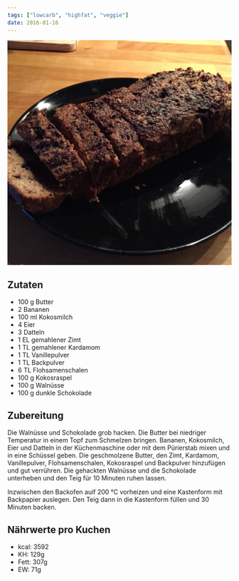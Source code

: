 ```yaml
---
tags: ["lowcarb", "highfat", "veggie"]
date: 2016-01-16
---
```


![](../uploads/bananenbrot.jpg)

## Zutaten
- 100 g     Butter
- 2         Bananen
- 100 ml    Kokosmilch
- 4         Eier
- 3         Datteln
- 1 EL      gemahlener Zimt
- 1 TL      gemahlener Kardamom
- 1 TL      Vanillepulver
- 1 TL      Backpulver
- 6 TL      Flohsamenschalen
- 100 g     Kokosraspel
- 100 g     Walnüsse
- 100 g     dunkle Schokolade

## Zubereitung

Die Walnüsse und Schokolade grob hacken. Die Butter bei niedriger Temperatur in einem Topf zum Schmelzen bringen. Bananen, Kokosmilch, Eier und Datteln in der Küchenmaschine oder mit dem Pürierstab mixen und in eine Schüssel geben. Die geschmolzene Butter, den Zimt, Kardamom, Vanillepulver, Flohsamenschalen, Kokosraspel und Backpulver hinzufügen und gut verrühren. Die gehackten Walnüsse und die Schokolade unterheben und den Teig für 10 Minuten ruhen lassen.

Inzwischen den Backofen auif 200 ℃ vorheizen und eine Kastenform mit Backpapier auslegen.
Den Teig dann in die Kastenform füllen und 30 Minuten backen.

## Nährwerte pro Kuchen
- kcal: 3592
- KH:    129g
- Fett:  307g
- EW:     71g
